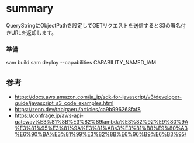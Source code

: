 # summary
QueryStringにObjectPathを設定してGETリクエストを送信するとS3の署名付きURLを返却します。

### 準備

sam build
sam deploy --capabilities CAPABILITY_NAMED_IAM

## 参考
- https://docs.aws.amazon.com/ja_jp/sdk-for-javascript/v3/developer-guide/javascript_s3_code_examples.html
- https://zenn.dev/tabigaeru/articles/ca9b996268faf8
- https://confrage.jp/aws-api-gateway%E3%81%8B%E3%82%89lambda%E3%82%92%E9%80%9A%E3%81%95%E3%81%9A%E3%81%ABs3%E3%81%B8%E9%80%A3%E6%90%BA%E3%81%99%E3%82%8B%E6%96%B9%E6%B3%95/